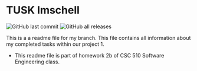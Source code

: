 # TUSK lmschell
![GitHub last commit](https://img.shields.io/github/last-commit/Neelkanth7/TUSK/lmschell?logo=Github&logoColor=%23ff0000)
![GitHub all releases](https://img.shields.io/github/downloads/Neelkanth7/TUSK/total)

This is a a readme file for my branch.
This file contains all information about my completed tasks within our project 1.

* This readme file is part of homework 2b of CSC 510 Software Engineering class.
